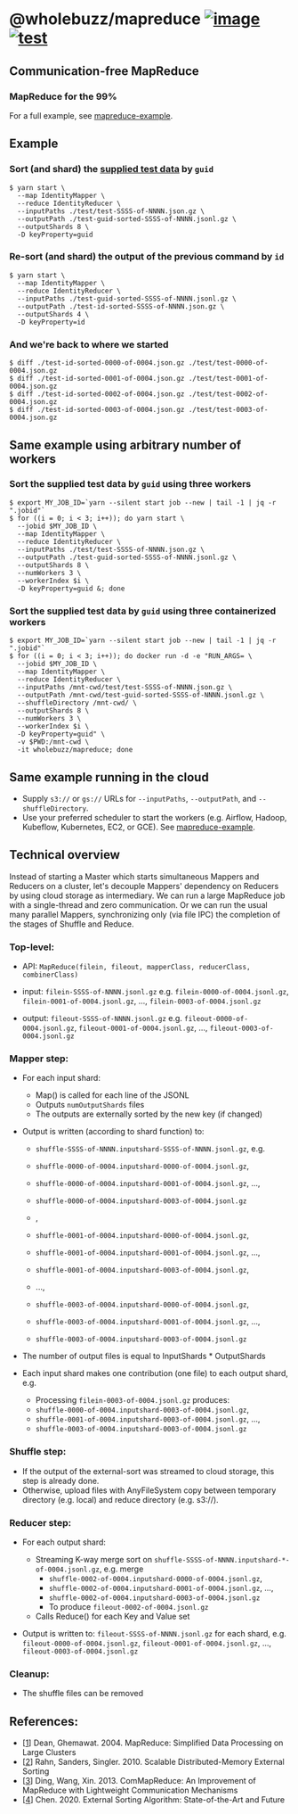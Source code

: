 # @wholebuzz/mapreduce [![image](https://img.shields.io/npm/v/@wholebuzz/mapreduce)](https://www.npmjs.com/package/@wholebuzz/mapreduce) [![test](https://github.com/wholebuzz/mapreduce/actions/workflows/test.yaml/badge.svg)](https://github.com/wholebuzz/mapreduce/actions/workflows/test.yaml)

## Communication-free MapReduce

### MapReduce for the 99%

For a full example, see [mapreduce-example](https://github.com/wholebuzz/mapreduce-example).

## Example

### Sort (and shard) the [supplied test data](https://github.com/wholebuzz/mapreduce/tree/main/test) by `guid`

```console
$ yarn start \
  --map IdentityMapper \
  --reduce IdentityReducer \
  --inputPaths ./test/test-SSSS-of-NNNN.json.gz \
  --outputPath ./test-guid-sorted-SSSS-of-NNNN.jsonl.gz \
  --outputShards 8 \
  -D keyProperty=guid
```

### Re-sort (and shard) the output of the previous command by `id`

```console
$ yarn start \
  --map IdentityMapper \
  --reduce IdentityReducer \
  --inputPaths ./test-guid-sorted-SSSS-of-NNNN.jsonl.gz \
  --outputPath ./test-id-sorted-SSSS-of-NNNN.json.gz \
  --outputShards 4 \
  -D keyProperty=id
```

### And we're back to where we started

```console
$ diff ./test-id-sorted-0000-of-0004.json.gz ./test/test-0000-of-0004.json.gz
$ diff ./test-id-sorted-0001-of-0004.json.gz ./test/test-0001-of-0004.json.gz
$ diff ./test-id-sorted-0002-of-0004.json.gz ./test/test-0002-of-0004.json.gz
$ diff ./test-id-sorted-0003-of-0004.json.gz ./test/test-0003-of-0004.json.gz
```

## Same example using arbitrary number of workers

### Sort the supplied test data by `guid` using three workers

```console
$ export MY_JOB_ID=`yarn --silent start job --new | tail -1 | jq -r ".jobid"`
$ for ((i = 0; i < 3; i++)); do yarn start \
  --jobid $MY_JOB_ID \
  --map IdentityMapper \
  --reduce IdentityReducer \
  --inputPaths ./test/test-SSSS-of-NNNN.json.gz \
  --outputPath ./test-guid-sorted-SSSS-of-NNNN.jsonl.gz \
  --outputShards 8 \
  --numWorkers 3 \
  --workerIndex $i \
  -D keyProperty=guid &; done
```

### Sort the supplied test data by `guid` using three containerized workers

```console
$ export MY_JOB_ID=`yarn --silent start job --new | tail -1 | jq -r ".jobid"`
$ for ((i = 0; i < 3; i++)); do docker run -d -e "RUN_ARGS= \
  --jobid $MY_JOB_ID \
  --map IdentityMapper \
  --reduce IdentityReducer \
  --inputPaths /mnt-cwd/test/test-SSSS-of-NNNN.json.gz \
  --outputPath /mnt-cwd/test-guid-sorted-SSSS-of-NNNN.jsonl.gz \
  --shuffleDirectory /mnt-cwd/ \
  --outputShards 8 \
  --numWorkers 3 \
  --workerIndex $i \
  -D keyProperty=guid" \
  -v $PWD:/mnt-cwd \
  -it wholebuzz/mapreduce; done
```

## Same example running in the cloud

- Supply `s3://` or `gs://` URLs for `--inputPaths`, `--outputPath`, and `--shuffleDirectory`.
- Use your preferred scheduler to start the workers (e.g. Airflow, Hadoop, Kubeflow, Kubernetes, EC2, or GCE). See [mapreduce-example](https://github.com/wholebuzz/mapreduce-example).

## Technical overview

Instead of starting a Master which starts simultaneous Mappers and Reducers on a cluster, let's decouple Mappers' 
dependency on Reducers by using cloud storage as intermediary. We can run a large MapReduce job with a single-thread
and zero communication. Or we can run the usual many parallel Mappers, synchronizing only (via file IPC) the completion
of the stages of Shuffle and Reduce.

### Top-level:

  - API: `MapReduce(filein, fileout, mapperClass, reducerClass, combinerClass)`

  - input: `filein-SSSS-of-NNNN.jsonl.gz`
    e.g. `filein-0000-of-0004.jsonl.gz`, `filein-0001-of-0004.jsonl.gz`, ..., `filein-0003-of-0004.jsonl.gz`

  - output: `fileout-SSSS-of-NNNN.jsonl.gz`
    e.g. `fileout-0000-of-0004.jsonl.gz`, `fileout-0001-of-0004.jsonl.gz`, ..., `fileout-0003-of-0004.jsonl.gz`

### Mapper step:

  - For each input shard:
    - Map() is called for each line of the JSONL
    - Outputs `numOutputShards` files
    - The outputs are externally sorted by the new key (if changed)

  - Output is written (according to shard function) to:
     - `shuffle-SSSS-of-NNNN.inputshard-SSSS-of-NNNN.jsonl.gz`, e.g.

     - `shuffle-0000-of-0004.inputshard-0000-of-0004.jsonl.gz`,
     - `shuffle-0000-of-0004.inputshard-0001-of-0004.jsonl.gz`, ...,
     - `shuffle-0000-of-0004.inputshard-0003-of-0004.jsonl.gz`
     - ,

     - `shuffle-0001-of-0004.inputshard-0000-of-0004.jsonl.gz`,
     - `shuffle-0001-of-0004.inputshard-0001-of-0004.jsonl.gz`, ...,
     - `shuffle-0001-of-0004.inputshard-0003-of-0004.jsonl.gz`,

     - ...,

     - `shuffle-0003-of-0004.inputshard-0000-of-0004.jsonl.gz`,
     - `shuffle-0003-of-0004.inputshard-0001-of-0004.jsonl.gz`, ...,
     - `shuffle-0003-of-0004.inputshard-0003-of-0004.jsonl.gz`

  - The number of output files is equal to InputShards * OutputShards
  - Each input shard makes one contribution (one file) to each output shard, e.g.
    - Processing `filein-0003-of-0004.jsonl.gz` produces:
    - `shuffle-0000-of-0004.inputshard-0003-of-0004.jsonl.gz`,
    - `shuffle-0001-of-0004.inputshard-0003-of-0004.jsonl.gz`, ...,
    - `shuffle-0003-of-0004.inputshard-0003-of-0004.jsonl.gz`

### Shuffle step:

  - If the output of the external-sort was streamed to cloud storage, this step is already done.
  - Otherwise, upload files with AnyFileSystem copy between temporary directory (e.g. local) and reduce directory (e.g. s3://).

### Reducer step:

  - For each output shard:
    - Streaming K-way merge sort on `shuffle-SSSS-of-NNNN.inputshard-*-of-0004.jsonl.gz`, e.g. merge
      - `shuffle-0002-of-0004.inputshard-0000-of-0004.jsonl.gz`,
      - `shuffle-0002-of-0004.inputshard-0001-of-0004.jsonl.gz`, ...,
      - `shuffle-0002-of-0004.inputshard-0003-of-0004.jsonl.gz`
      - To produce `fileout-0002-of-0004.jsonl.gz`
    - Calls Reduce() for each Key and Value set

  - Output is written to: `fileout-SSSS-of-NNNN.jsonl.gz` for each shard,
    e.g. `fileout-0000-of-0004.jsonl.gz`, `fileout-0001-of-0004.jsonl.gz`, ..., `fileout-0003-of-0004.jsonl.gz`

### Cleanup:

  - The shuffle files can be removed

## References:

- [[1](https://static.googleusercontent.com/media/research.google.com/en//archive/mapreduce-osdi04.pdf)] Dean, Ghemawat. 2004. MapReduce: Simplified Data Processing on Large Clusters
- [[2](https://arxiv.org/pdf/0910.2582.pdf)] Rahn, Sanders, Singler. 2010. Scalable Distributed-Memory External Sorting
- [[3](https://people.eng.unimelb.edu.au/zr/publications/DKE2012_ComMapReduce.pdf)] Ding, Wang, Xin. 2013. ComMapReduce: An Improvement of MapReduce with Lightweight Communication Mechanisms
- [[4](https://iopscience.iop.org/article/10.1088/1757-899X/806/1/012040/pdf)] Chen. 2020. External Sorting Algorithm: State-of-the-Art and Future
